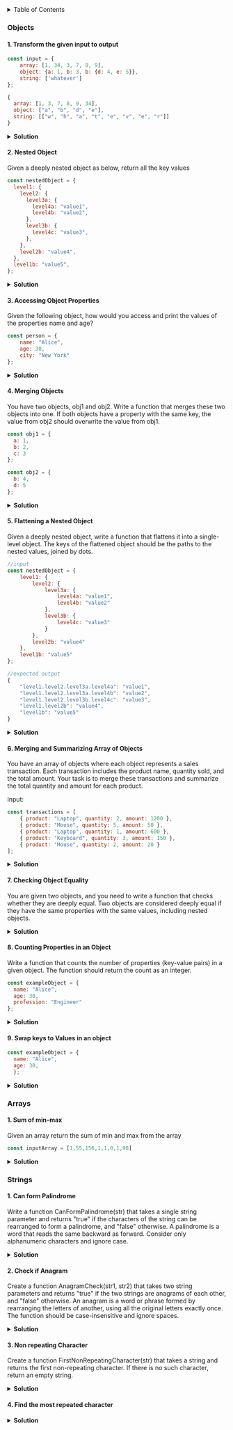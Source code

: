 <details><summary>Table of Contents</summary>

 <h2>Table of Contents </h2>

- [Objects](#objects)
  - [1. Transform the given input to output](#1-transform-the-given-input-to-output)
  - [2. Nested Object](#2-nested-object)
  - [3. Accessing Object Properties](#3-accessing-object-properties)
  - [4. Merging Objects](#4-merging-objects)
  - [5. Flattening a Nested Object](#5-flattening-a-nested-object)
  - [6. Merging and Summarizing Array of Objects](#6-merging-and-summarizing-array-of-objects)
  - [7. Checking Object Equality](#7-checking-object-equality)
  - [8. Counting Properties in an Object](#8-counting-properties-in-an-object)
  - [9. Swap keys to Values in an object](#9-swap-keys-to-values-in-an-object)
- [Arrays](#arrays)
  - [1. Sum of min-max](#1-sum-of-min-max)
- [Strings](#strings)
  - [1. Can form Palindrome](#1-can-form-palindrome)
  - [2. Check if Anagram](#2-check-if-anagram)
  - [3. Non repeating Character](#3-non-repeating-character)
  - [4. Find the most repeated character](#4-find-the-most-repeated-character)
</details>

###  Objects
#### 1. Transform the given input to output

```js
const input = {
    array: [1, 34, 3, 7, 8, 9],
    object: {a: 1, b: 3, b: {d: 4, e: 5}},
    string: ['whatever']
};
```

```js
{
  array: [1, 3, 7, 8, 9, 34],
  object: ["a", "b", "d", "e"],
  string: [["w", "h", "a", "t", "e", "v", "e", "r"]]
}
```


<details><summary><b>Solution</b></summary>
<p>

```js
function transformInput(input) {
  const sortedArray = input.array.sort((a, b) => b - a);

  const extractKeys = (obj) => {
    const keys = [];
    for (const key in obj) {
      keys.push(key);
      if (typeof obj[key] === "object" && !Array.isArray(obj[key])) {
        keys.push(...extractKeys(obj[key]));
      }
    }
    return keys;
  };

  const objectKeys = extractKeys(input.object);

  const stringArray = input.string.map((str) => str.split(""));
  return {
    array: sortedArray,
    object: objectKeys,
    string : stringArray
  };
}
console.log(transformInput(input));
```

</p>
</details>

#### 2. Nested Object
 Given a deeply nested object as below, return all the key values 

``` js
const nestedObject = {
  level1: {
    level2: {
      level3a: {
        level4a: "value1",
        level4b: "value2",
      },
      level3b: {
        level4c: "value3",
      },
    },
    level2b: "value4",
  },
  level1b: "value5",
};
```

<details><summary><b>Solution</b></summary>

```js

const extractKeys = (obj) => {
  const keys = [];
  for (const key in obj) {
    keys.push(key);
    if (typeof obj[key] === "object") {
      keys.push(...extractKeys(obj[key]));
    }
  }
  return keys;
};

console.log(extractKeys(nestedObject));

\\output : [  'level1',  'level2',  'level3a', 'level4a',  'level4b', 'level3b',  'level4c', 'level2b',  'level1b']

```

</details>



#### 3. Accessing Object Properties
Given the following object, how would you access and print the values of the properties name and age?

```js
const person = {
    name: "Alice",
    age: 30,
    city: "New York"
};
```

<details><summary><b>Solution</b></summary>

```js

const AccessValues = (obj) => {
  const result = [];
  for (const key in obj) {
    if (key === "name" || key === "age") {
      result.push(obj[key]);
    }
  }
  return result
};

console.log(AccessValues(person)); //['Alice' ,30]

```

</details>


#### 4. Merging Objects
You have two objects, obj1 and obj2. Write a function that merges these two objects into one. If both objects have a property with the same key, the value from obj2 should overwrite the value from obj1.

``` js
const obj1 = {
  a: 1,
  b: 2,
  c: 3
};

const obj2 = {
  b: 4,
  d: 5
};
```

<details><summary><b>Solution</b></summary>

```js
const ObjectMerger = (obj1, obj2) => {
  return {
    ...obj1,
    ...obj2
  }
}
console.log(ObjectMerger(obj1,obj2)) //{ a: 1, b: 4, c: 3, d: 5 }

```
</details>


#### 5. Flattening a Nested Object
Given a deeply nested object, write a function that flattens it into a single-level object. The keys of the flattened object should be the paths to the nested values, joined by dots.

```js
//input
const nestedObject = {
    level1: {
        level2: {
            level3a: {
                level4a: "value1",
                level4b: "value2"
            },
            level3b: {
                level4c: "value3"
            }
        },
        level2b: "value4"
    },
    level1b: "value5"
};
```

```js
//expected output
{
    "level1.level2.level3a.level4a": "value1",
    "level1.level2.level3a.level4b": "value2",
    "level1.level2.level3b.level4c": "value3",
    "level1.level2b": "value4",
    "level1b": "value5"
}

```
<details><summary><b>Solution</b></summary>

```js
const FlattenObject = (obj, parentKey = "", result = {}) => {
  for (const key in obj) {
    if (obj.hasOwnProperty(key)) {
      const value = obj[key];
      const newKey = parentKey ? `${parentKey}.${key}` : key
      if (typeof value  === "object"  ) {
        FlattenObject(value, newKey,result)
      }
      else{
        result[newKey] = value
      }
    }
  }
  return result;
};
console.log(FlattenObject(nestedObject));

```
</details>

#### 6. Merging and Summarizing Array of Objects

You have an array of objects where each object represents a sales transaction. Each transaction includes the product name, quantity sold, and the total amount. Your task is to merge these transactions and summarize the total quantity and amount for each product.

Input:
```js
const transactions = [
    { product: "Laptop", quantity: 2, amount: 1200 },
    { product: "Mouse", quantity: 5, amount: 50 },
    { product: "Laptop", quantity: 1, amount: 600 },
    { product: "Keyboard", quantity: 3, amount: 150 },
    { product: "Mouse", quantity: 2, amount: 20 }
];
```

<details><summary><b>Solution</b></summary>

```js
const Summarize = (arr) => {
  const result = [];
  arr.forEach((element) => {
    const { product, quantity, amount } = element;

    if (!result[product]) {
      result[product] = { totalAmount: 0, totalQuantity: 0 };
    }

    result[product].totalAmount += amount
    result[product].totalQuantity += quantity
  });

  return result;
  };

console.log(Summarize(transactions))
/*
      [
        Laptop: { totalAmount: 1800, totalQuantity: 3 },
        Mouse: { totalAmount: 70, totalQuantity: 7 },
        Keyboard: { totalAmount: 150, totalQuantity: 3 }
      ]
*/
```
</details>

#### 7. Checking Object Equality

You are given two objects, and you need to write a function that checks whether they are deeply equal. Two objects are considered deeply equal if they have the same properties with the same values, including nested objects.


<details><summary><b>Solution</b></summary>

``` js
const person1 = {
  name: "Alice",
  age: 30,
  address: {
    city: "Wonderland",
    postalCode: "12345",
  },
};

const person2 = {
  name: "Alice",
  age: 30,
  address: {
    city: "Wonderland",
    postalCode: "12345",
  },
};

const DeeplyEqual = (obj1, obj2) => {
  if (obj1 === obj2) return true;
  if (
    typeof obj1 !== "object" ||
    typeof obj2 !== "object" ||
    obj1 === null ||
    obj2 === null
  ) {
    return false;
  }
  const keys1 = Object.keys(obj1);
  const keys2 = Object.keys(obj2);

  if (keys1.length !== keys2.length) return false;

  for (const key of keys1) {
    if (!keys2.includes(key)) return false;
    if (!DeeplyEqual(obj1[key], obj2[key])) return false;
  }
  return true;
};

console.log(DeeplyEqual(person1, person2));

```
</details>

#### 8. Counting Properties in an Object
Write a function that counts the number of properties (key-value pairs) in a given object. The function should return the count as an integer.

```js
const exampleObject = {
  name: "Alice",
  age: 30,
  profession: "Engineer"
};
```

<details><summary><b>Solution</b></summary>

```js
const countProperties = (obj) => {
  return Object.keys(obj).length;
};

console.log(countProperties(exampleObject)) //3
```

</details>

#### 9. Swap keys to Values in an object

```js
const exampleObject = {
  name: "Alice",
  age: 30,
  };
```

<details><summary><b>Solution</b></summary>

```js
const SwapKeysToValues = (obj) => {
  const newObject = {};
  for (let key in obj) {
    if (newObject.hasOwnProperty(obj[key])) {
      return "Duplicate Value found";
    }
    newObject[obj[key]] = key;
  }
  return newObject;
};
console.log(SwapKeysToValues(exampleObject)) 
```

</details>

###  Arrays
#### 1. Sum of min-max 
 Given an array return the sum of min and max from the array

``` js
const inputArray = [1,55,156,1,1,0,1,98]

```

<details><summary><b>Solution</b></summary>

```js

const SumofMinMax = (input) => {
  if(input.length === 0){
   return null
  }
  const min = Math.min(...input)
  const max = Math.max(...input)

  return min+max
}

console.log(SumofMinMax([])); \\null
console.log(SumofMinMax(inputArray)); \\156

```
</details>

### Strings
#### 1. Can form Palindrome 
Write a function CanFormPalindrome(str) that takes a single string parameter and returns "true" if the characters of the string can be rearranged to form a palindrome, and "false" otherwise. A palindrome is a word that reads the same backward as forward. Consider only alphanumeric characters and ignore case.

<details><summary><b>Solution</b></summary>

``` js
function CanFormPalindrome(str) {
  const charactersCount = {};
  for (let char of str) {
    char = char.toLowerCase()
    charactersCount[char] = (charactersCount[char] || 0) + 1;
  }

  let oddCount = 0;
  for (let char in charactersCount) {
    if (charactersCount[char] % 2 !== 0) oddCount++;
  }
  return oddCount <= 1;
}

console.log(CanFormPalindrome("Namaste")); //false
console.log(CanFormPalindrome("Madam")); //true

```

</details>

#### 2. Check if Anagram
Create a function AnagramCheck(str1, str2) that takes two string parameters and returns "true" if the two strings are anagrams of each other, and "false" otherwise. An anagram is a word or phrase formed by rearranging the letters of another, using all the original letters exactly once. The function should be case-insensitive and ignore spaces.

<details><summary><b>Solution</b></summary>

``` js
function isAnagram(str_one, str_two) {
  const sortedStrOne = str_one.toLowerCase().split("").sort().join('')
  const sortedStrTwo = str_two.toLowerCase().split("").sort().join('')

  return sortedStrOne === sortedStrTwo;
}

console.log(isAnagram("Namaste", "World")); //false
console.log(isAnagram("Hero", "Oreh")); //true
```

</details>

#### 3. Non repeating Character
Create a function FirstNonRepeatingCharacter(str) that takes a string and returns the first non-repeating character. If there is no such character, return an empty string.

<details><summary><b>Solution</b></summary>

``` js
function FirstNonRepeatingChar(str) {
  const charCount = {};
  for (let char of str) {
    char = char.toLowerCase();
    charCount[char] = (charCount[char] || 0) + 1;
  }
  for( let char of str){
    if(charCount[char] === 1) return char
  }
  return ""
}
console.log(FirstNonRepeatingChar('swiss')) //w
console.log(FirstNonRepeatingChar('ababababax')) //x
console.log(FirstNonRepeatingChar('yolloy')) //""

// Alternate 
function RemoveDuplicatesTwo(str) {
  let uniqueChar = new Set(str.toLowerCase());
  return [...uniqueChar].join("");
}
//Preserving the order and for senteces 

function RemoveDuplicatesInOrder(str) {
  const seen = new Set();
  const result = [];

  for (let char of str.toLowerCase()) {
    if (char.match(/[a-z]/) && !seen.has(char)) {
      seen.add(char);
      result.push(char);
    } else if(char === ' ')
    result.push(char)
  }
  return result.join('')
```
</details>

#### 4. Find the most repeated character 

<details><summary><b>Solution</b></summary>

``` js
const str = "hey there welcome";

function MostFrequentLetter(str) {
  let charCount = {};
  for (let char of str) {
    if (char !== " ") {
      char = char.toLowerCase();
      charCount[char] = (charCount[char] || 0) + 1;
    }
  }
  let maxCount = 1;
  let mostFrequentChar = "";
  for (let char in charCount) {
    if (charCount[char] > maxCount) {
      maxCount = charCount[char];
      mostFrequentChar = char;
    }
  }
  return mostFrequentChar;
}
console.log(MostFrequentLetter(str));//e

```
